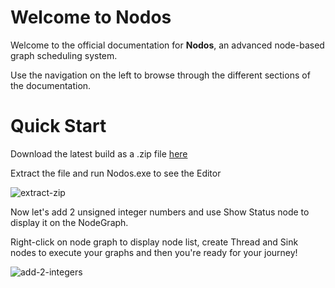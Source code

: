 # Welcome to Nodos

Welcome to the official documentation for **Nodos**, an advanced node-based graph scheduling system.

Use the navigation on the left to browse through the different sections of the documentation.

# Quick Start
Download the latest build as a .zip file [here](https://github.com/nodos-dev/index/releases/download/nodos.bundle.standard-1.3.0.b3442/Nodos-1.3.0.b3442-bundle-standard.zip "1.3.0.b3442")

Extract the file and run Nodos.exe to see the Editor

![extract-zip](https://github.com/nodos-dev/docs/blob/main/docs/images/extract_zip.gif?raw=true "Extract the zip")

Now let's add 2 unsigned integer numbers and use Show Status node to display it on the NodeGraph.

Right-click on node graph to display node list, create Thread and Sink nodes to execute your graphs and then you're ready for your journey!

![add-2-integers](https://github.com/nodos-dev/docs/blob/main/docs/images/Add2Integers.gif?raw=true "Add 2 integers")